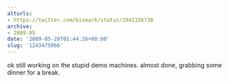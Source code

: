 ```yaml
---
alturls:
- https://twitter.com/bismark/status/1942156730
archive:
- 2009-05
date: '2009-05-28T01:44:26+00:00'
slug: '1243475066'
---
```


ok still working on the stupid demo machines. almost done, grabbing some dinner for a break.

